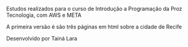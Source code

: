Estudos realizados para o curso de Introdução a Programação da Proz Tecnologia, com AWS e META

A primeira versão é são três páginas em html sobre a cidade de Recife

Desenvolvido por Tainá Lara
